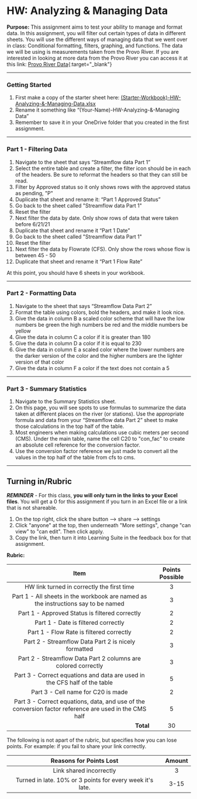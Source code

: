 #  HW: Analyzing & Managing Data

**Purpose:** This assignment aims to test your ability to manage and format data. In this assignment, you will filter out certain types of data in different sheets. You will use the different ways of managing data that we went over in class: Conditional formatting, filters, graphing, and functions. The data we will be using is measurements taken from the Provo River. If you are interested in looking at more data from the Provo River you can access it at this link:
[Provo River Data](https://waterdata.usgs.gov/monitoring-location/10163000/#parameterCode=00065&period=P7D){:target="_blank"}

---

### Getting Started
1. First make a copy of the starter sheet here: 
   [(Starter-Workbook)-HW-Analyzing-&-Managing-Data.xlsx](%28Starter-Workbook%29-HW-Analyzing-%26-Managing-Data.xlsx)
2. Rename it something like “(Your-Name)-HW-Analyzing-&-Managing Data”
3. Remember to save it in your OneDrive folder that you created in the first assignment.

---

### Part 1 - Filtering Data

1. Navigate to the sheet that says “Streamflow data Part 1”
2. Select the entire table and create a filter, the filter icon should be in each of the headers. Be sure to reformat the headers so that they can still be read.
3. Filter by Approved status so it only shows rows with the approved status as pending, "P"
4. Duplicate that sheet and rename it: “Part 1 Approved Status”
5. Go back to the sheet called "Streamflow data Part 1"
6. Reset the filter
7. Next filter the data by date. Only show rows of data that were taken before 6/21/21
8. Duplicate that sheet and rename it “Part 1 Date”
9. Go back to the sheet called "Streamflow data Part 1"
10. Reset the filter
11. Next filter the data by Flowrate (CFS). Only show the rows whose flow is between 45 - 50
12. Duplicate that sheet and rename it “Part 1 Flow Rate”

At this point, you should have 6 sheets in your workbook.

---

### Part 2 - Formatting Data

1. Navigate to the sheet that says “Streamflow Data Part 2”
2. Format the table using colors, bold the headers, and make it look nice.
3. Give the data in column B a scaled color scheme that will have the low numbers be green the high numbers be red and the middle numbers be yellow
4. Give the data in column C a color if it is greater than 180
5. Give the data in column D a color if it is equal to 230
6. Give the data in column E a scaled color where the lower numbers are the darker version of the color and the higher numbers are the lighter version of that color
7. Give the data in column F a color if the text does not contain a 5

---

### Part 3 - Summary Statistics

1. Navigate to the Summary Statistics sheet.
2. On this page, you will see spots to use formulas to summarize the data taken at different places on the river (or stations). Use the appropriate formula and data from your “Streamflow data Part 2” sheet to make those calculations in the top half of the table.
3. Most engineers when making calculations use cubic meters per second (CMS). Under the main table, name the cell C20 to "con_fac" to create an absolute cell reference for the conversion factor.
4. Use the conversion factor reference we just made to convert all the values in the top half of the table from cfs to cms.

---

## Turning in/Rubric

**_REMINDER_** - For this class, **you will only turn in the links to your Excel files**. You will get a 0 for this assignment if you turn in an Excel file or a link that is not shareable. 

1. On the top right, click the share button --> share --> settings
2. Click "anyone" at the top, then underneath "More settings", change "can view" to "can edit". Then click apply. 
3. Copy the link, then turn it into Learning Suite in the feedback box for that assignment.

**Rubric:**

|                                                 Item                                                  | Points Possible |
|:-----------------------------------------------------------------------------------------------------:|:---------------:|
|                              HW link turned in correctly the first time                               |        3        |
|           Part 1 - All sheets in the workbook are named as the instructions say to be named           |        3        |
|                            Part 1 - Approved Status is filtered correctly                             |        2        |
|                                 Part 1 - Date  is filtered correctly                                  |        2        |
|                               Part 1 - Flow Rate is filtered correctly                                |        2        |
|                         Part 2 -  Streamflow Data Part 2 is nicely formatted                          |        3        |
|                     Part 2 - Streamflow Data Part 2 columns are colored correctly                     |        3        |
|               Part 3 - Correct equations and data are used in the CFS half of the table               |        5        |
|                                  Part 3 - Cell name for C20 is made                                   |        2        |
| Part 3 - Correct equations, data, and use of the conversion factor reference are used in the CMS half |        5        |
|                            <div style="text-align: right">**Total**</div>                             |       30        |

The following is not apart of the rubric, but specifies how you can lose points. For example: if you fail to share your link correctly.

|                **Reasons for Points Lost**                | **Amount** |  
|:---------------------------------------------------------:|:----------:|
|                  Link shared incorrectly                  |     3      |
| Turned in late. 10% or 3 points for every week it's late. |    3-15    |


